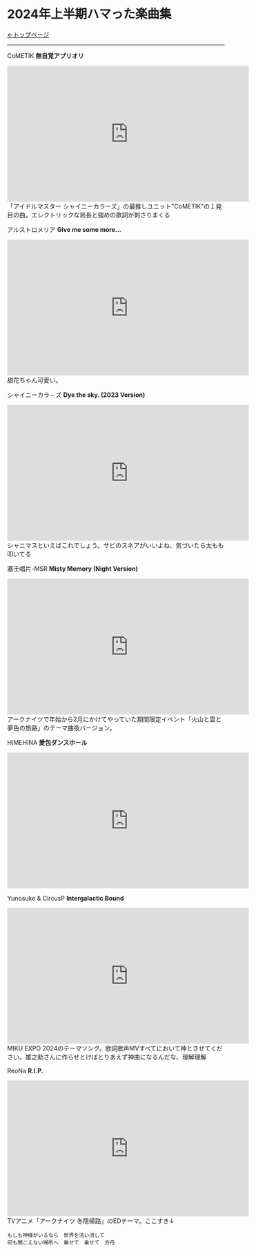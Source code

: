 # 2024年上半期ハマった楽曲集

[<-トップページ](index.md)

***

CoMETIK **無自覚アプリオリ**

<iframe width="560" height="315" src="https://www.youtube.com/embed/STM-Xhsr5HI?si=hMM-mOHyuSMcQRzF" title="YouTube video player" frameborder="0" allow="accelerometer; autoplay; clipboard-write; encrypted-media; gyroscope; picture-in-picture; web-share" allowfullscreen></iframe>
「アイドルマスター シャイニーカラーズ」の最推しユニット"CoMETIK"の１発目の曲。エレクトリックな局長と強めの歌詞が刺さりまくる

アルストロメリア **Give me some more...**

<iframe width="560" height="315" src="https://www.youtube.com/embed/YdPDcRq4SSk?si=cFvm9ub6t0a763VO" title="YouTube video player" frameborder="0" allow="accelerometer; autoplay; clipboard-write; encrypted-media; gyroscope; picture-in-picture; web-share" allowfullscreen></iframe>
甜花ちゃん可愛い。

シャイニーカラ－ズ **Dye the sky. (2023 Version)**

<iframe width="560" height="315" src="https://www.youtube.com/embed/9LdoP0Hm9H4?si=GkM6-_1iyqAI1cfF" title="YouTube video player" frameborder="0" allow="accelerometer; autoplay; clipboard-write; encrypted-media; gyroscope; picture-in-picture; web-share" allowfullscreen></iframe>
シャニマスといえばこれでしょう。サビのスネアがいいよね、気づいたら太もも叩いてる

塞壬唱片-MSR **Misty Memory (Night Version)**

<iframe width="560" height="315" src="https://www.youtube.com/embed/d5q1_S6lI-0?si=lUOvaixh3rJFeBHP" title="YouTube video player" frameborder="0" allow="accelerometer; autoplay; clipboard-write; encrypted-media; gyroscope; picture-in-picture; web-share" allowfullscreen></iframe>
アークナイツで年始から2月にかけてやっていた期間限定イベント「火山と雲と夢色の旅路」のテーマ曲夜バージョン。

HIMEHINA **愛包ダンスホール**

<iframe width="560" height="315" src="https://www.youtube.com/embed/bnofYmfKLeo?si=cg1FB9GtjDwj9zAt" title="YouTube video player" frameborder="0" allow="accelerometer; autoplay; clipboard-write; encrypted-media; gyroscope; picture-in-picture; web-share" allowfullscreen></iframe>

Yunosuke & CircusP **Intergalactic Bound**

<iframe width="560" height="315" src="https://www.youtube.com/embed/jsQXgDZIIrY?si=A27rw5Xxs_Kumeim" title="YouTube video player" frameborder="0" allow="accelerometer; autoplay; clipboard-write; encrypted-media; gyroscope; picture-in-picture; web-share" allowfullscreen></iframe>
MIKU EXPO 2024のテーマソング。歌詞歌声MVすべてにおいて神とさせてください。雄之助さんに作らせとけばとりあえず神曲になるんだな、理解理解

ReoNa **R.I.P.**

<iframe width="560" height="315" src="https://www.youtube.com/embed/c0r6H89FWrs?si=KxPbFlEa69fTwczy" title="YouTube video player" frameborder="0" allow="accelerometer; autoplay; clipboard-write; encrypted-media; gyroscope; picture-in-picture; web-share" allowfullscreen></iframe>
TVアニメ「アークナイツ 冬隠帰路」のEDテーマ。ここすき↓

```
もしも神様がいるなら　世界を洗い流して
何も聞こえない場所へ　乗せて　乗せて　方舟
```
